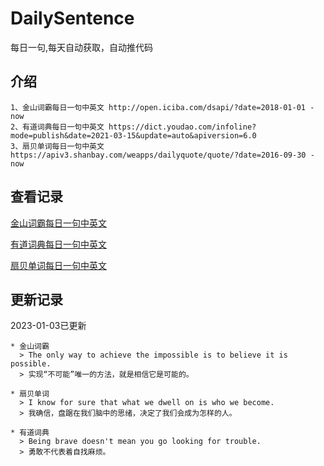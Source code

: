 # DailySentence

每日一句,每天自动获取，自动推代码

## 介绍

```
1、金山词霸每日一句中英文 http://open.iciba.com/dsapi/?date=2018-01-01 - now
2、有道词典每日一句中英文 https://dict.youdao.com/infoline?mode=publish&date=2021-03-15&update=auto&apiversion=6.0
3、扇贝单词每日一句中英文 https://apiv3.shanbay.com/weapps/dailyquote/quote/?date=2016-09-30 - now
```

## 查看记录

[金山词霸每日一句中英文](./data/iciba/)

[有道词典每日一句中英文](./data/youdao/)

[扇贝单词每日一句中英文](./data/shanbay/)

## 更新记录
2023-01-03已更新 
```
* 金山词霸
  > The only way to achieve the impossible is to believe it is possible.
  > 实现“不可能”唯一的方法，就是相信它是可能的。

* 扇贝单词
  > I know for sure that what we dwell on is who we become.
  > 我确信，盘踞在我们脑中的思绪，决定了我们会成为怎样的人。

* 有道词典
  > Being brave doesn't mean you go looking for trouble.
  > 勇敢不代表着自找麻烦。

```
